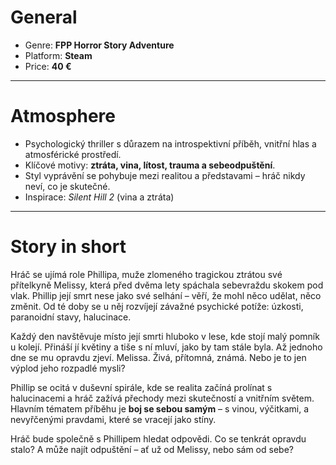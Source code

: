 # General

- Genre: **FPP Horror Story Adventure**
- Platform: **Steam**
- Price: **40 €**

---
# Atmosphere

- Psychologický thriller s důrazem na introspektivní příběh, vnitřní hlas a atmosférické prostředí.
- Klíčové motivy: **ztráta, vina, lítost, trauma a sebeodpuštění**.
- Styl vyprávění se pohybuje mezi realitou a představami – hráč nikdy neví, co je skutečné.
- Inspirace: _Silent Hill 2_ (vina a ztráta)

---
# Story in short

Hráč se ujímá role Phillipa, muže zlomeného tragickou ztrátou své přítelkyně Melissy, která před dvěma lety spáchala sebevraždu skokem pod vlak. Phillip její smrt nese jako své selhání – věří, že mohl něco udělat, něco změnit. Od té doby se u něj rozvíjejí závažné psychické potíže: úzkosti, paranoidní stavy, halucinace.

Každý den navštěvuje místo její smrti hluboko v lese, kde stojí malý pomník u kolejí. Přináší jí květiny a tiše s ní mluví, jako by tam stále byla. Až jednoho dne se mu opravdu zjeví. Melissa. Živá, přítomná, známá. Nebo je to jen výplod jeho rozpadlé mysli?

Phillip se ocitá v duševní spirále, kde se realita začíná prolínat s halucinacemi a hráč zažívá přechody mezi skutečností a vnitřním světem. Hlavním tématem příběhu je **boj se sebou samým** – s vinou, výčitkami, a nevyřčenými pravdami, které se vracejí jako stíny.

Hráč bude společně s Phillipem hledat odpovědi. Co se tenkrát opravdu stalo? A může najít odpuštění – ať už od Melissy, nebo sám od sebe?